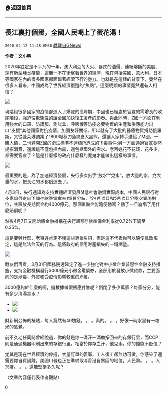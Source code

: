 ###  [:house:返回首頁](https://github.com/ourhimalayas/txt)
---

## 長江裏打個蛋，全國人民喝上了蛋花湯！
`2020-04-12 11:48 GM30` [轉載自GNews](https://gnews.org/zh-hant/169867/)

**作者：文小明**

2020年註定是不平凡的一年，澳大利亞的大火、暴跌的油價、連續熔斷的美股、還有新型肺炎疫情，這無一不在衝擊著世界的經濟，現在包括美國、意大利、日本等國家在內的很多國家都面臨著經濟下行的壓力。也就是在這樣的背景下，竟然在很多人看來，中國成為了世界經濟復甦的“焦點”。這麼明顯的事情竟然還有人相信？

![](https://s3.amazonaws.com/gnews-media-offload/wp-content/uploads/2020/04/11231525/image0-92.jpg)

現階段很多國家的疫情都進入了爆發的高峰期，中國也已經處於官宣的零增長的收尾階段，強迫性欺騙性的讓全國加快復工復產的節奏。與此同時，Z國一方面在利用強大的口罩、防護服、測試盒、呼吸機等防疫必要物資的生產和供應能力出口“支援”其他國家對抗疫情，加固友好關係，所以就有了大批的醫療物資捐助俄羅斯，又從蓬萊港調集了1800噸秋刀魚跪送大黑熊，還讓人家轉手送給了M國，一賺人情，二也避開Z國的衛生標準不達標所造成的下毒事件;另一方面通過官宣竟然提振消費，還說這不僅包括內需，還包括國外的需求。老百姓花不花錢，花多少，都需要官宣了？這是什麼樣的政府什麼樣的魔鬼才能做出這樣的事情。

![](https://s3.amazonaws.com/gnews-media-offload/wp-content/uploads/2020/04/11231608/1-100.jpg)

最重要的是，為了加速經濟發展，央行多次出手“放水”“兌水”，放大量的水，兌大量的水，把長江的水都倒進去了。

4月3日，央行通知為支持實體經濟發展降低社會融資實際成本，中國人民銀行對多家銀行定向下調存款準備金率1個百分點，於4月15日和5月15日分兩次實施到位，共釋放長期資金約4000億元。那個準備金能隨便動嗎？動了一旦崩塌了用什麼賠償呢？

然後4月7日又開始將金融機構在央行超額存款準備金利率從0.72%下調至0.35%。

這是要幹什麼，老百姓肯定不懂這些專業名詞，但是這不代表你可以隨便亂改規定，這是無法無天的行為。這將政府的信用財產損失的一塌糊塗。

![](https://s3.amazonaws.com/gnews-media-offload/wp-content/uploads/2020/04/11232103/image0bn%E2%80%98-1.jpg)

戰友們再看，3月31日國務院還確定了進一步強化對中小微企業普惠性金融支持措施，支持金融機構發行3000億元小微金融債券，全部用於發放小微貸款，主要面向的是涉農、外貿和受疫情影響較重的產業。

3000億夠幹什麼的啊，擺數據做假賬應付誰呢？倒閉了多少萬家？每家分分，能有多少清湯寡水？

- ![](https://s3.amazonaws.com/gnews-media-offload/wp-content/uploads/2020/04/11232426/3-59.jpg)
- ![](https://s3.amazonaws.com/gnews-media-offload/wp-content/uploads/2020/04/11232435/bvnkjl.jpg)


財新網公佈的補貼，每人竟然有40塊錢。 。 。真的。 。 。好像一碗水里有一粒米的感覺。

前不久老任同誌曾經說過，你的錢是你一滴汗一滴血掙回來的存銀行里，而CCP則是通過機器印刷出來的存銀行里，相當於你存血汗，他兌水，你的錢能不貶值？

尤其是現在世界經濟的停擺，大量訂單的萎靡，工人復工卻無功可做，你感染了還需要你自費隔離，美國川普也正在準備取消香港自貿區的地位，人民幣。 。 。人冥幣。 。 。還能堅挺多久呢？

（文章內容僅代表作者觀點）

0
